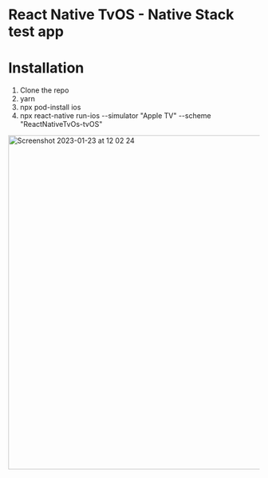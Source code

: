 # React Native TvOS - Native Stack test app

# Installation

1. Clone the repo
2. yarn 
3. npx pod-install ios
4. npx react-native run-ios  --simulator "Apple TV" --scheme "ReactNativeTvOs-tvOS"

<img width="670" alt="Screenshot 2023-01-23 at 12 02 24" src="https://user-images.githubusercontent.com/46417651/214024054-70d388aa-d2fb-4038-a7dd-760a28412b83.png">
